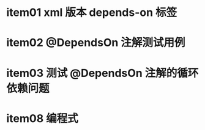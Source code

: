 # item01    xml 版本 depends-on 标签
# item02    @DependsOn 注解测试用例
# item03     测试 @DependsOn 注解的循环依赖问题
# item08     编程式